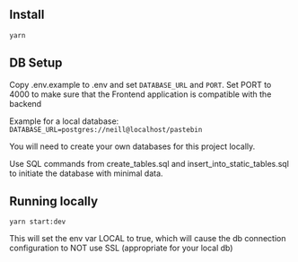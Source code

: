 ## Install

`yarn`

## DB Setup

Copy .env.example to .env and set `DATABASE_URL` and `PORT`. Set PORT to 4000 to make sure that the Frontend application is compatible with the backend

Example for a local database: `DATABASE_URL=postgres://neill@localhost/pastebin`

You will need to create your own databases for this project locally.

Use SQL commands from create_tables.sql and insert_into_static_tables.sql to initiate the database with minimal data.

## Running locally

`yarn start:dev`

This will set the env var LOCAL to true, which will cause the db connection configuration to NOT use SSL (appropriate for your local db)
